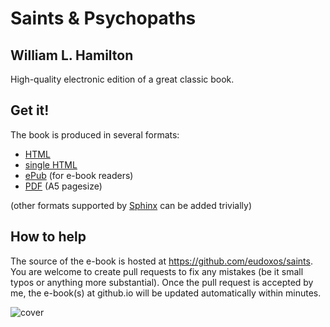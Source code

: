 # Saints & Psychopaths
## William L. Hamilton

High-quality electronic edition of a great classic book.

## Get it!

The book is produced in several formats:

* [HTML](https://eudoxos.github.io/saints/html/index.html)
* [single HTML](https://eudoxos.github.io/saints/singlehtml/index.html)
* [ePub](https://eudoxos.github.io/saints/epub/hamilton-saints-psychopaths.epub) (for e-book readers)
* [PDF](https://eudoxos.github.io/saints/latex/SaintsPsychopaths.pdf) (A5 pagesize)

(other formats supported by [Sphinx](https://sphinx-doc.org) can be added trivially)

## How to help

The source of the e-book is hosted at https://github.com/eudoxos/saints. You are welcome to create pull requests to fix any mistakes (be it small typos or anything more substantial). Once the pull request is accepted by me, the e-book(s) at github.io will be updated automatically within minutes.

![cover](_static/cover.jpg)
